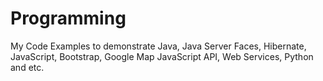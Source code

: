 # Programming
My Code Examples to demonstrate Java, Java Server Faces, Hibernate, JavaScript, Bootstrap, Google Map JavaScript API, Web Services, Python and etc. 
